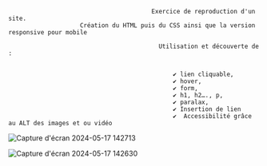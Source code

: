 
                                            Exercice de reproduction d'un site. 
                        Création du HTML puis du CSS ainsi que la version responsive pour mobile 
                            
                                              Utilisation et découverte de : 

                                                        
                                                  ✔️ lien cliquable, 
                                                  ✔️ hover, 
                                                  ✔️ form, 
                                                  ✔️ h1, h2…., p, 
                                                  ✔️ paralax, 
                                                  ✔️ Insertion de lien 
                                                  ✔️  Accessibilité grâce au ALT des images et ou vidéo













![Capture d'écran 2024-05-17 142713](https://github.com/Tijoe680/kucra-S/assets/170096128/37426cac-48b3-483d-b131-5b6f544b902b)



![Capture d'écran 2024-05-17 142630](https://github.com/Tijoe680/kucra-S/assets/170096128/380d1280-99fb-4cf5-a2a0-68ba433c0052)


